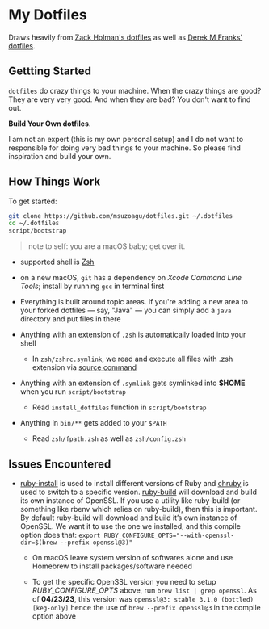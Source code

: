 # My Dotfiles

Draws heavily from [Zack Holman's dotfiles](https://github.com/holman/dotfiles) as well as [Derek M Franks' dotfiles](https://github.com/defrank). 

## Gettting Started
`dotfiles` do crazy things to your machine. When the crazy things are good? They are very very good. And when they are bad? You don't want to find out. 

**Build Your Own dotfiles**. 

I am not an expert (this is my own personal setup) and I do not want to responsible for doing very bad things to your machine. So please find inspiration and build your own. 


## How Things Work
To get started: 

```sh
git clone https://github.com/msuzoagu/dotfiles.git ~/.dotfiles
cd ~/.dotfiles
script/bootstrap
```
> note to self: you are a macOS baby; get over it. 

- supported shell is [Zsh](https://zsh.sourceforge.io)

- on a new macOS, `git` has a dependency on *Xcode Command Line Tools*; install by running `gcc` in terminal first

- Everything is built around topic areas. If you're adding a new area to your forked dotfiles — say, "Java" — you can simply add a `java` directory and put files in there

- Anything with an extension of `.zsh` is automatically loaded into your shell
    - In `zsh/zshrc.symlink`, we read and execute all files with .zsh extension via [source command](https://linuxcommand.org/lc3_man_pages/sourceh.html)
    
- Anything with an extension of `.symlink` gets symlinked into **$HOME** when you run `script/bootstrap`
    - Read `install_dotfiles` function in `script/bootstrap`


- Anything in `bin/**` gets added to your `$PATH`
    - Read `zsh/fpath.zsh` as well as `zsh/config.zsh`

## Issues Encountered
- [ruby-install](https://github.com/postmodern/ruby-install) is used to install different versions of Ruby and [chruby](https://github.com/postmodern/chruby) is used to switch to a specific version. [ruby-build](https://github.com/rbenv/ruby-build) will download and build its own instance of OpenSSL. If you use a utility like ruby-build (or something like rbenv which relies on ruby-build), then this is important. By default ruby-build will download and build it’s own instance of OpenSSL. We want it to use the one we installed, and this compile option does that: `export RUBY_CONFIGURE_OPTS="--with-openssl-dir=$(brew --prefix openssl@3)"`

    + On macOS leave system version of softwares alone and use Homebrew to install packages/software needed
    
    + To get the specific OpenSSL version you need to setup *RUBY_CONFIGURE_OPTS* above, run `brew list | grep openssl`. As of **04/23/23**, this version was `openssl@3: stable 3.1.0 (bottled) [keg-only]` hence the use of `brew --prefix openssl@3` in the compile option above